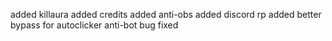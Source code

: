 added killaura
added credits
added anti-obs
added discord rp
added better bypass for autoclicker
anti-bot bug fixed
